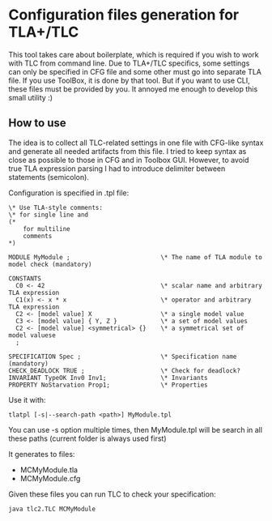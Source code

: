 # Configuration files generation for TLA+/TLC

This tool takes care about boilerplate, which is required if you wish to work with TLC
from command line. Due to TLA+/TLC specifics, some settings can only be specified in CFG file and
some other must go into separate TLA file. If you use ToolBox, it is done by that tool.
But if you want to use CLI, these files must be provided by you. It annoyed me enough to develop
this small utility :)

## How to use

The idea is to collect all TLC-related settings in one file with CFG-like syntax and generate all
needed artifacts from this file. I tried to keep syntax as close as possible to those in CFG and
in Toolbox GUI. However, to avoid true TLA expression parsing I had to introduce delimiter between
statements (semicolon).

Configuration is specified in <filename>.tpl file:

```
\* Use TLA-style comments:
\* for single line and
(*
    for multiline
    comments
*)

MODULE MyModule ;                         \* The name of TLA module to model check (mandatory)

CONSTANTS
  C0 <- 42                                \* scalar name and arbitrary TLA expression
  C1(x) <- x * x                          \* operator and arbitrary TLA expression
  C2 <- [model value] X                   \* a single model value
  C3 <- [model value] { Y, Z }            \* a set of model values
  C2 <- [model value] <symmetrical> {}    \* a symmetrical set of model valuese
  ;

SPECIFICATION Spec ;                      \* Specification name (mandatory)
CHECK_DEADLOCK TRUE ;                     \* Check for deadlock?
INVARIANT TypeOK Inv0 Inv1;               \* Invariants
PROPERTY NoStarvation Prop1;              \* Properties

```

Use it with:

```
tlatpl [-s|--search-path <path>] MyModule.tpl
```

You can use -s option multiple times, then MyModule.tpl will be search in all these paths (current
folder is always used first)

It generates to files:

* MCMyModule.tla
* MCMyModule.cfg

Given these files you can run TLC to check your specification:

```
java tlc2.TLC MCMyModule
```
